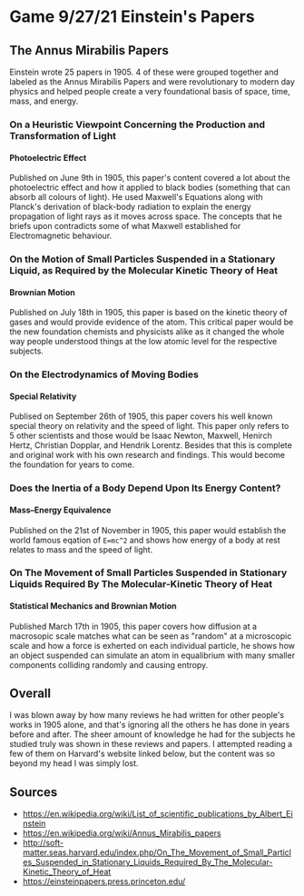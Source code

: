 # Game 9/27/21 Einstein's Papers
## The Annus Mirabilis Papers
Einstein wrote 25 papers in 1905. 4 of these were grouped together and labeled as the Annus Mirabilis Papers and were revolutionary to modern day physics and helped people create a very foundational basis of space, time, mass, and energy. 

### On a Heuristic Viewpoint Concerning the Production and Transformation of Light
#### Photoelectric Effect
Published on June 9th in 1905, this paper's content covered a lot about the photoelectric effect and how it applied to black bodies (something that can absorb all colours of light). He used Maxwell's Equations along with Planck's derivation of black-body radiation to explain the energy propagation of light rays as it moves across space. The concepts that he briefs upon contradicts some of what Maxwell established for Electromagnetic behaviour. 

### On the Motion of Small Particles Suspended in a Stationary Liquid, as Required by the Molecular Kinetic Theory of Heat
#### Brownian Motion
Published on July 18th in 1905, this paper is based on the kinetic theory of gases and would provide evidence of the atom. This critical paper would be the new foundation chemists and physicists alike as it changed the whole way people understood things at the low atomic level for the respective subjects.

### On the Electrodynamics of Moving Bodies
#### Special Relativity
Publised on September 26th of 1905, this paper covers his well known special theory on relativity and the speed of light. This paper only refers to 5 other scientists and those would be Isaac Newton, Maxwell, Henirch Hertz, Christian Dopplar, and Hendrik Lorentz. Besides that this is complete and original work with his own research and findings. This would become the foundation for years to come.

### Does the Inertia of a Body Depend Upon Its Energy Content?
#### Mass–Energy Equivalence
Published on the 21st of November in 1905, this paper would establish the world famous eqation of `E=mc^2` and shows how energy of a body at rest relates to mass and the speed of light. 

### On The Movement of Small Particles Suspended in Stationary Liquids Required By The Molecular-Kinetic Theory of Heat
#### Statistical Mechanics and Brownian Motion
Published March 17th in 1905, this paper covers how diffusion at a macrosopic scale matches what can be seen as "random" at a microscopic scale and how a force is exherted on each individual particle, he shows how an object suspended can simulate an atom in equalibrium with many smaller components colliding randomly and causing entropy. 

## Overall
I was blown away by how many reviews he had written for other people's works in 1905 alone, and that's ignoring all the others he has done in years before and after. The sheer amount of knowledge he had for the subjects he studied truly was shown in these reviews and papers. I attempted reading a few of them on Harvard's website linked below, but the content was so beyond my head I was simply lost. 

## Sources
- https://en.wikipedia.org/wiki/List_of_scientific_publications_by_Albert_Einstein
- https://en.wikipedia.org/wiki/Annus_Mirabilis_papers
- http://soft-matter.seas.harvard.edu/index.php/On_The_Movement_of_Small_Particles_Suspended_in_Stationary_Liquids_Required_By_The_Molecular-Kinetic_Theory_of_Heat
- https://einsteinpapers.press.princeton.edu/
